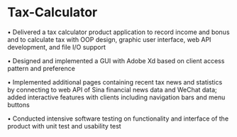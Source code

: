 # Tax-Calculator
• Delivered a tax calculator product application to record income and bonus and to calculate tax with OOP design, graphic user interface, web API development, and file I/O support

• Designed and implemented a GUI with Adobe Xd based on client access pattern and preference

• Implemented additional pages containing recent tax news and statistics by connecting to web API of Sina financial news data and WeChat data; added interactive features with clients including navigation bars and menu buttons

• Conducted intensive software testing on functionality and interface of the product with unit test and usability test
